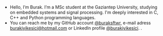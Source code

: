 - Hello, I’m Burak.
I’m a MSc student at the Gaziantep University, studying on embedded systems and signal processing.
I'm deeply interested in C, C++ and Python programming languages.
- You can reach me by my GitHub account [@buraksftwr](https://github.com/buraksftwr), e-mail adress [burakiyikesici@hotmail.com](burakiyikesici@hotmail.com) or LinkedIn profile [@burakiyikesici](https://www.linkedin.com/in/burakiyikesici/). .
